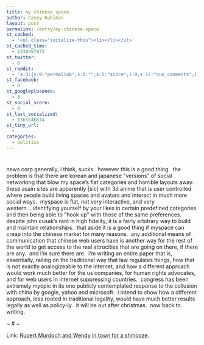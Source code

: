 ```yaml
---
title: my chinese space
author: Casey Kuhlman
layout: post
permalink: /entry/my-chinese-space
st_cached:
  - '<ul class="socialize-this"><li></li></ul>'
st_cached_time:
  - 1330497875
st_twitter:
  - 0
st_reddit:
  - 'a:3:{s:9:"permalink";s:0:"";s:5:"score";i:0;s:12:"num_comments";i:0;}'
st_facebook:
  - 0
st_googleplusones:
  - 0
st_social_score:
  - 0
st_last_socialized:
  - 1365646614
st_tiny_url:
  - 
categories:
  - politics
---
```

# 

news corp generally, i think, sucks.  however this is a good thing.  the problem is that there are korean and japanese "versions" of social networking that blow my space’s flat categories and horrible layouts away.  these asain sites are apparently [sic] with 3d anime that is user controlled where people build living spaces and avatars and interact in much more social ways.  myspace is flat, not very interactive, and very western….identifying yourself by your likes in certain predefined categories and then being able to "hook up" with those of the same preferences.  despite john cusak’s rant in high fidelity, it is a fairly arbitrary way to build and maintain relationships.  that aside it is a good thing if myspace can creap into the chinese market for many reasons.  any additional means of communication that chinese web users have is another way for the rest of the world to get access to the real attrocities that are going on there, if there are any.  and i’m sure there are.  i’m writing an entire paper that is, essentially, railing on the traditional way that law regulates things, how that is not exactly analogizeable to the internet, and how a different approach would work much better for the us companies, for human rights advocates, and for web users in internet suppressing countries.  congress has been extremely myopic in its one publicly contemplated response to the collusion with china by google, yahoo and microsoft.  i intend to show how a different approach, less rooted in traditional legality, would have much better results legally as well as policy-ly.  it will be out after christmas.  now back to writing.

~ # ~

Link: [Rupert Murdoch and Wendy in town for a shmooze][1].

 [1]: http://www.danwei.org/media_business/rupert_murdoch_and_wendy_in_to.php "Rupert Murdoch and Wendy in town for a shmooze"
